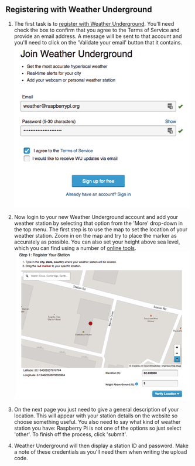 ## Registering with Weather Underground

1. The first task is to [register with Weather Underground](https://www.wunderground.com/signup).
You'll need check the box to confirm that you agree to the Terms of Service and
provide an email address. A  message
will be sent to that account and you'll need to click on the 'Validate your email'
button that it contains.
![](images/image1.png)

1. Now login to your new Weather Underground account and add your weather station by selecting that option from the 'More' drop-down in the top menu. The first step is to use the map to set the location of your weather station. Zoom in on the map and try to place the marker as accurately as possible.  You can also set your height above sea level, which you can find using a number of [online tools](https://www.freemaptools.com/elevation-finder.htm).
![](images/image2.png)

1. On the next page you just need to give a general description of your location. This will appear with your station details on the website so choose something useful. You also need to say what kind of weather station you have: Raspberry Pi is not one of the options so just select 'other'. To finish off the process, click 'submit'.

1. Weather Underground will then display a station ID and password. Make a note of these credentials as you'll need them when writing the upload code.
